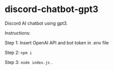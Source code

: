 # discord-chatbot-gpt3
Discord AI chatbot using gpt3. 

Instructions:

Step 1: Insert OpenAI API and bot token in .env file

Step 2: `npm i`

Step 3: `node index.js`
.
